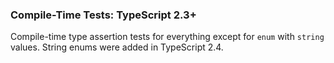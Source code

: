 ### Compile-Time Tests: TypeScript 2.3+
Compile-time type assertion tests for everything except for `enum` with `string` values. String enums were added in TypeScript 2.4.